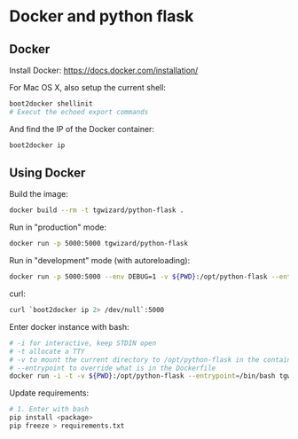 # Docker and python flask

## Docker

Install Docker: https://docs.docker.com/installation/

For Mac OS X, also setup the current shell:

```bash
boot2docker shellinit
# Execut the echoed export commands
```

And find the IP of the Docker container:

```bash
boot2docker ip
```


## Using Docker


Build the image:

```bash
docker build --rm -t tgwizard/python-flask .
```

Run in "production" mode:

```bash
docker run -p 5000:5000 tgwizard/python-flask
```

Run in "development" mode (with autoreloading):

```bash
docker run -p 5000:5000 --env DEBUG=1 -v ${PWD}:/opt/python-flask --entrypoint=python tgwizard/python-flask server.py
```

curl:

```bash
curl `boot2docker ip 2> /dev/null`:5000
```

Enter docker instance with bash:

```bash
# -i for interactive, keep STDIN open
# -t allocate a TTY
# -v to mount the current directory to /opt/python-flask in the container
# --entrypoint to override what is in the Dockerfile
docker run -i -t -v ${PWD}:/opt/python-flask --entrypoint=/bin/bash tgwizard/python-flask
```

Update requirements:

```bash
# 1. Enter with bash
pip install <package>
pip freeze > requirements.txt
```
